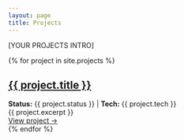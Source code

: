```yaml
---
layout: page
title: Projects
---
```


[YOUR PROJECTS INTRO]

<div class="project-list">
{% for project in site.projects %}
  <div class="project-card">
    <h2><a href="{{ project.url | relative_url }}">{{ project.title }}</a></h2>
    <div class="project-meta">
      <strong>Status:</strong> {{ project.status }} | 
      <strong>Tech:</strong> {{ project.tech }}
    </div>
    <div class="project-description">
      {{ project.excerpt }}
    </div>
    <a href="{{ project.url | relative_url }}" class="read-more">View project →</a>
  </div>
{% endfor %}
</div>
